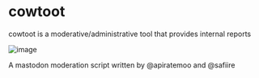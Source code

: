 # cowtoot
cowtoot is a moderative/administrative tool that provides internal reports

![image](https://user-images.githubusercontent.com/22439214/201500039-06788028-2471-4dae-80a4-1d205d24c91b.png)

A mastodon moderation script written by @apiratemoo and @safiire
